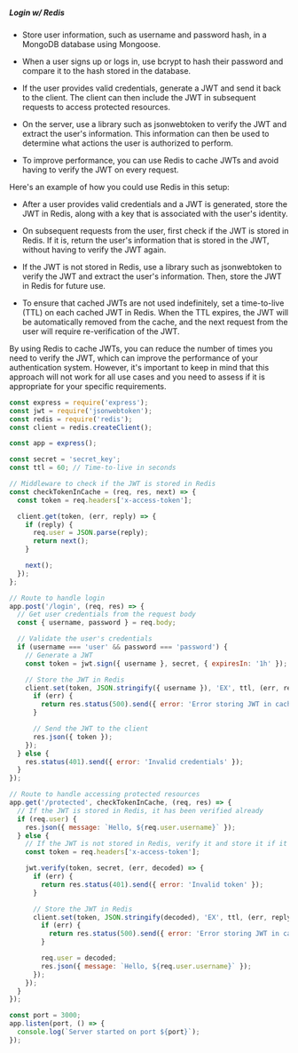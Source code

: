 ##### Login w/ Redis

- Store user information, such as username and password hash, in a MongoDB database using Mongoose.

- When a user signs up or logs in, use bcrypt to hash their password and compare it to the hash stored in the database.

- If the user provides valid credentials, generate a JWT and send it back to the client. The client can then include the JWT in subsequent requests to access protected resources.

- On the server, use a library such as jsonwebtoken to verify the JWT and extract the user's information. This information can then be used to determine what actions the user is authorized to perform.

- To improve performance, you can use Redis to cache JWTs and avoid having to verify the JWT on every request.

Here's an example of how you could use Redis in this setup:

- After a user provides valid credentials and a JWT is generated, store the JWT in Redis, along with a key that is associated with the user's identity.

- On subsequent requests from the user, first check if the JWT is stored in Redis. If it is, return the user's information that is stored in the JWT, without having to verify the JWT again.

- If the JWT is not stored in Redis, use a library such as jsonwebtoken to verify the JWT and extract the user's information. Then, store the JWT in Redis for future use.

- To ensure that cached JWTs are not used indefinitely, set a time-to-live (TTL) on each cached JWT in Redis. When the TTL expires, the JWT will be automatically removed from the cache, and the next request from the user will require re-verification of the JWT.

By using Redis to cache JWTs, you can reduce the number of times you need to verify the JWT, which can improve the performance of your authentication system. However, it's important to keep in mind that this approach will not work for all use cases and you need to assess if it is appropriate for your specific requirements.

```js
const express = require('express');
const jwt = require('jsonwebtoken');
const redis = require('redis');
const client = redis.createClient();

const app = express();

const secret = 'secret_key';
const ttl = 60; // Time-to-live in seconds

// Middleware to check if the JWT is stored in Redis
const checkTokenInCache = (req, res, next) => {
  const token = req.headers['x-access-token'];

  client.get(token, (err, reply) => {
    if (reply) {
      req.user = JSON.parse(reply);
      return next();
    }

    next();
  });
};

// Route to handle login
app.post('/login', (req, res) => {
  // Get user credentials from the request body
  const { username, password } = req.body;

  // Validate the user's credentials
  if (username === 'user' && password === 'password') {
    // Generate a JWT
    const token = jwt.sign({ username }, secret, { expiresIn: '1h' });

    // Store the JWT in Redis
    client.set(token, JSON.stringify({ username }), 'EX', ttl, (err, reply) => {
      if (err) {
        return res.status(500).send({ error: 'Error storing JWT in cache' });
      }

      // Send the JWT to the client
      res.json({ token });
    });
  } else {
    res.status(401).send({ error: 'Invalid credentials' });
  }
});

// Route to handle accessing protected resources
app.get('/protected', checkTokenInCache, (req, res) => {
  // If the JWT is stored in Redis, it has been verified already
  if (req.user) {
    res.json({ message: `Hello, ${req.user.username}` });
  } else {
    // If the JWT is not stored in Redis, verify it and store it if it's valid
    const token = req.headers['x-access-token'];

    jwt.verify(token, secret, (err, decoded) => {
      if (err) {
        return res.status(401).send({ error: 'Invalid token' });
      }

      // Store the JWT in Redis
      client.set(token, JSON.stringify(decoded), 'EX', ttl, (err, reply) => {
        if (err) {
          return res.status(500).send({ error: 'Error storing JWT in cache' });
        }

        req.user = decoded;
        res.json({ message: `Hello, ${req.user.username}` });
      });
    });
  }
});

const port = 3000;
app.listen(port, () => {
  console.log(`Server started on port ${port}`);
});
```
